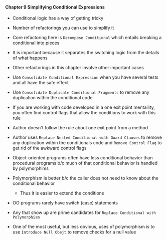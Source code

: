 #### Chapter 9  Simplifying Conditional Expressions

- Conditional logic has a way of getting tricky
- Number of refactorings you can use to simplify it
- Core refactoring here is `Decompose Conditional` which entails breaking a conditional into pieces
- It is important because it separates the switching logic from the details of what happens

- Other refactorings in this chapter involve other important cases
- Use `Consolidate Conditional Expression` when you have several tests and all have the safe effect
- Use `Consolidate Duplicate Conditional Fragments` to remove any duplication within the conditional code

- If you are working with code developed in a one exit point mentaility, you often find control flags that allow the conditions to work with this rule
- Author doesn't follow the rule about one exit point from a method
- Author uses `Replace Nested Conditional with Guard Clauses` to remove any duplication within the conditionals code and `Remove Control Flag` to get rid of the awkward control flags

- Object-oriented programs often have less conditional behavior than procedural programs b/c much of that conditional behavior is handled by polymorphims
- Polymorphism is better b/c the caller does not need to know about the conditional behavior
    * Thus it is easier to extend the conditions
- OO programs rarely have switch (case) statements
- Any that show up are prime candidates for `Replace Conditional with Polymorphism`

- One of the most useful, but less obvious, uses of polymorphism is to use `Introduce Null Obejt` to remove checks for a null value
